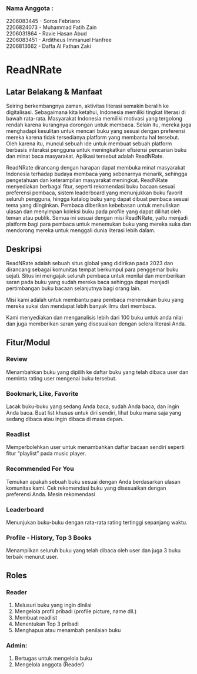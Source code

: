 ### Nama Anggota :
2206083445 - Soros Febriano <br>
2206824073 - Muhammad Fatih Zain <br>
2206031864 - Ravie Hasan Abud <br>
2206083451 - Arditheus Immanuel Hanfree <br>
2206813662 - Daffa Al Fathan Zaki <br>

# ReadNRate
## Latar Belakang & Manfaat
Seiring berkembangnya zaman, aktivitas literasi semakin beralih ke digitalisasi. Sebagaimana kita ketahui, Indonesia memiliki tingkat literasi di bawah rata-rata. Masyarakat Indonesia memiliki motivasi yang tergolong rendah karena kurangnya dorongan untuk membaca. Selain itu, mereka juga menghadapi kesulitan untuk mencari buku yang sesuai dengan preferensi mereka karena tidak tersedianya platform yang membantu hal tersebut. Oleh karena itu, muncul sebuah ide untuk membuat sebuah platform berbasis interaksi pengguna untuk meningkatkan efisiensi pencarian buku dan minat baca masyarakat. Aplikasi tersebut adalah ReadNRate.

ReadNRate dirancang dengan harapan dapat membuka minat masyarakat Indonesia terhadap budaya membaca yang sebenarnya menarik, sehingga pengetahuan dan keterampilan masyarakat meningkat. ReadNRate menyediakan berbagai fitur, seperti rekomendasi buku bacaan sesuai preferensi pembaca, sistem leaderboard yang menunjukkan buku favorit seluruh pengguna, hingga katalog buku yang dapat dibuat pembaca sesuai tema yang diinginkan. Pembaca diberikan kebebasan untuk menuliskan ulasan dan menyimpan koleksi buku pada profile yang dapat dilihat oleh teman atau publik. Semua ini sesuai dengan misi ReadNRate, yaitu menjadi platform bagi para pembaca untuk menemukan buku yang mereka suka dan mendorong mereka untuk menggali dunia literasi lebih dalam.

## Deskripsi
ReadNRate adalah sebuah situs global yang didirikan pada 2023 dan dirancang sebagai komunitas tempat berkumpul para penggemar buku sejati. Situs ini mengajak seluruh pembaca untuk menilai dan memberikan saran pada buku yang sudah mereka baca sehingga dapat menjadi pertimbangan buku bacaan selanjutnya bagi orang lain.

Misi kami adalah untuk membantu para pembaca menemukan buku yang mereka sukai dan mendapat lebih banyak ilmu dari membaca.

Kami menyediakan dan menganalisis lebih dari 100 buku untuk anda nilai dan juga memberikan saran yang disesuaikan dengan selera literasi Anda.

## Fitur/Modul
### **Review**
Menambahkan buku yang dipilih ke daftar buku yang telah dibaca user dan meminta rating user mengenai buku tersebut.

### **Bookmark, Like, Favorite**
Lacak buku-buku yang sedang Anda baca, sudah Anda baca, dan ingin Anda baca. Buat list khusus untuk diri sendiri, lihat buku mana saja yang sedang dibaca atau ingin dibaca di masa depan.

### **Readlist**
Memperbolehkan user untuk menambahkan daftar bacaan sendiri seperti fitur “playlist” pada music player.

### **Recommended For You**
Temukan apakah sebuah buku sesuai dengan Anda berdasarkan ulasan komunitas kami. Cek rekomendasi buku yang disesuaikan dengan preferensi Anda. Mesin rekomendasi 

### **Leaderboard**
Menunjukan buku-buku dengan rata-rata rating tertinggi sepanjang waktu.

### **Profile - History, Top 3 Books**
Menampilkan seluruh buku yang telah dibaca oleh user dan juga 3 buku terbaik menurut user.

## Roles
 ### Reader
1. Melusuri buku yang ingin dinilai
2. Mengelola profil pribadi (profile picture, name dll.)
3. Membuat readlist
4. Menentukan Top 3 pribadi
5. Menghapus atau menambah penilaian buku

  ### Admin:
1. Bertugas untuk mengelola buku
2. Mengelola anggota (Reader)

